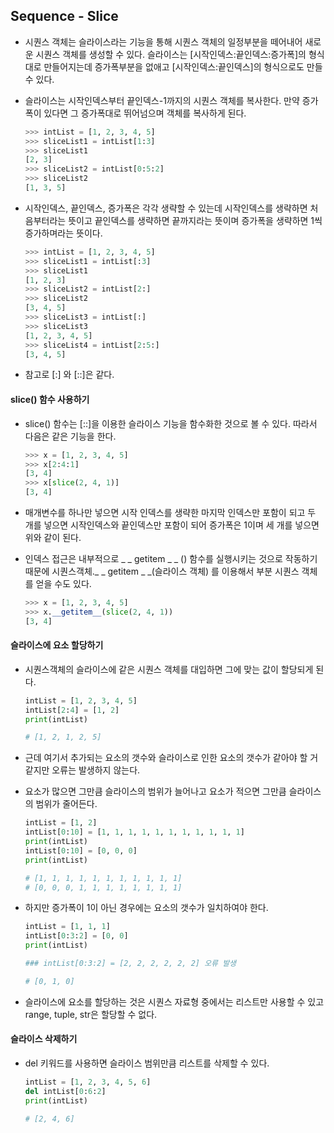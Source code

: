 ## Sequence - Slice

-  시퀀스 객체는 슬라이스라는 기능을 통해 시퀀스 객체의 일정부분을 떼어내어
  새로운 시퀀스 객체를 생성할 수 있다.
  슬라이스는 [시작인덱스:끝인덱스:증가폭]의 형식대로 만들어지는데
  증가폭부분을 없애고 [시작인덱스:끝인덱스]의 형식으로도 만들 수 있다.

- 슬라이스는 시작인덱스부터 끝인덱스-1까지의 시퀀스 객체를 복사한다.
  만약 증가폭이 있다면 그 증가폭대로 뛰어넘으며 객체를 복사하게 된다.

  ```python
  >>> intList = [1, 2, 3, 4, 5]
  >>> sliceList1 = intList[1:3]
  >>> sliceList1
  [2, 3]
  >>> sliceList2 = intList[0:5:2]
  >>> sliceList2
  [1, 3, 5]
  ```

- 시작인덱스, 끝인덱스, 증가폭은 각각 생략할 수 있는데
  시작인덱스를 생략하면 처음부터라는 뜻이고
  끝인덱스를 생략하면 끝까지라는 뜻이며
  증가폭을 생략하면 1씩 증가하며라는 뜻이다.

  ```python
  >>> intList = [1, 2, 3, 4, 5]
  >>> sliceList1 = intList[:3]
  >>> sliceList1
  [1, 2, 3]
  >>> sliceList2 = intList[2:]
  >>> sliceList2
  [3, 4, 5]
  >>> sliceList3 = intList[:]
  >>> sliceList3
  [1, 2, 3, 4, 5]
  >>> sliceList4 = intList[2:5:]
  [3, 4, 5]
  ```

- 참고로 [:] 와 [::]은 같다.

#### slice() 함수 사용하기

- slice() 함수는 [::]을 이용한 슬라이스 기능을 함수화한 것으로 볼 수 있다.
  따라서 다음은 같은 기능을 한다.

  ```python
  >>> x = [1, 2, 3, 4, 5]
  >>> x[2:4:1]
  [3, 4]
  >>> x[slice(2, 4, 1)]
  [3, 4]
  ```

- 매개변수를 하나만 넣으면 시작 인덱스를 생략한 마지막 인덱스만 포함이 되고
  두 개를 넣으면 시작인덱스와 끝인덱스만 포함이 되어 증가폭은 1이며
  세 개를 넣으면 위와 같이 된다.

- 인덱스 접근은 내부적으로 _ _ getitem _ _ () 함수를 실행시키는 것으로 작동하기 때문에
  시퀀스객체._ _ getitem _ _(슬라이스 객체) 를 이용해서 부분 시퀀스 객체를 얻을 수도 있다.

  ```python
  >>> x = [1, 2, 3, 4, 5]
  >>> x.__getitem__(slice(2, 4, 1))
  [3, 4]
  ```


#### 슬라이스에 요소 할당하기

- 시퀀스객체의 슬라이스에 같은 시퀀스 객체를 대입하면 그에 맞는 값이 할당되게 된다.

  ```python
  intList = [1, 2, 3, 4, 5]
  intList[2:4] = [1, 2]
  print(intList)
  
  # [1, 2, 1, 2, 5]
  ```

- 근데 여기서 추가되는 요소의 갯수와 슬라이스로 인한 요소의 갯수가 같아야 할 거 같지만
  오류는 발생하지 않는다.

- 요소가 많으면 그만큼 슬라이스의 범위가 늘어나고
  요소가 적으면 그만큼 슬라이스의 범위가 줄어든다.

  ```python
  intList = [1, 2]
  intList[0:10] = [1, 1, 1, 1, 1, 1, 1, 1, 1, 1, 1]
  print(intList)
  intList[0:10] = [0, 0, 0]
  print(intList)
  
  # [1, 1, 1, 1, 1, 1, 1, 1, 1, 1, 1]
  # [0, 0, 0, 1, 1, 1, 1, 1, 1, 1, 1]
  ```

- 하지만 증가폭이 1이 아닌 경우에는 요소의 갯수가 일치하여야 한다.

  ```python
  intList = [1, 1, 1]
  intList[0:3:2] = [0, 0]
  print(intList)
  
  ### intList[0:3:2] = [2, 2, 2, 2, 2, 2] 오류 발생
  
  # [0, 1, 0]
  ```

- 슬라이스에 요소를 할당하는 것은 시퀀스 자료형 중에서는 리스트만 사용할 수 있고
  range, tuple, str은 할당할 수 없다.

#### 슬라이스 삭제하기

- del 키워드를 사용하면 슬라이스 범위만큼 리스트를 삭제할 수 있다.

  ```python
  intList = [1, 2, 3, 4, 5, 6]
  del intList[0:6:2]
  print(intList)
  
  # [2, 4, 6]
  ```